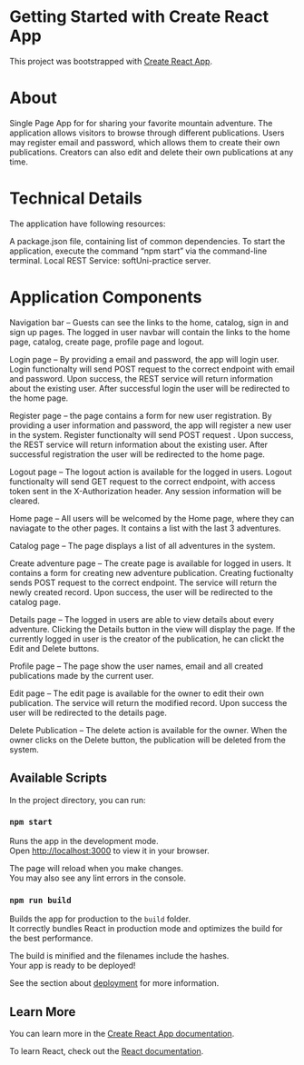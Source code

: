 # Getting Started with Create React App

This project was bootstrapped with [Create React App](https://github.com/facebook/create-react-app).
# About

Single Page App for for sharing your favorite mountain adventure. The application allows visitors to browse through different publications. Users may register email and password, which allows them to create their own publications. Creators can also edit and delete their own publications at any time.

# Technical Details
The application have following resources:

A package.json file, containing list of common dependencies.
To start the application, execute the command “npm start” via the command-line terminal.
Local REST Service: softUni-practice server.

# Application Components
Navigation bar – Guests can see the links to the home, catalog, sign in and sign up pages. The logged in user navbar will contain the links to the home page, catalog, create page, profile page and logout.

Login page – By providing a email and password, the app will login user. Login functionalty will send POST request to the correct endpoint with email and password. Upon success, the REST service will return information about the existing user. After successful login the user will be redirected to the home page.

Register page – the page contains a form for new user registration. By providing a user information and password, the app will register a new user in the system. Register functionalty will send POST request . Upon success, the REST service will return information about the existing user. After successful registration the user will be redirected to the home page.

Logout page – The logout action is available for the logged in users. Logout functionalty will send GET request to the correct endpoint, with access token sent in the X-Authorization header. Any session information will be cleared.

Home page – All users will be welcomed by the Home page, where they can naviagate to the other pages. It contains a list with the last 3 adventures.

Catalog page – The page displays a list of all adventures in the system.

Create adventure page – The create page is available for logged in users. It contains a form for creating new adventure publication. Creating fuctionalty sends POST request to the correct endpoint. The service will return the newly created record. Upon success, the user will be redirected to the catalog page.

Details page – The logged in users are able to view details about every adventure. Clicking the Details button in the view will display the page. If the currently logged in user is the creator of the publication, he can clickt the Edit and Delete buttons.

Profile page – The page show the user names, email and all created publications made by the current user.

Edit page – The edit page is available for the owner to edit their own publication. The service will return the modified record. Upon success the user will be redirected to the details page.

Delete Publication – The delete action is available for the owner. When the owner clicks on the Delete button, the publication will be deleted from the system.

## Available Scripts

In the project directory, you can run:

### `npm start`

Runs the app in the development mode.\
Open [http://localhost:3000](http://localhost:3000) to view it in your browser.

The page will reload when you make changes.\
You may also see any lint errors in the console.

### `npm run build`

Builds the app for production to the `build` folder.\
It correctly bundles React in production mode and optimizes the build for the best performance.

The build is minified and the filenames include the hashes.\
Your app is ready to be deployed!

See the section about [deployment](https://facebook.github.io/create-react-app/docs/deployment) for more information.

## Learn More

You can learn more in the [Create React App documentation](https://facebook.github.io/create-react-app/docs/getting-started).

To learn React, check out the [React documentation](https://reactjs.org/).


